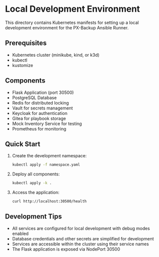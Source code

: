 # Local Development Environment

This directory contains Kubernetes manifests for setting up a local development environment for the PX-Backup Ansible Runner.

## Prerequisites

- Kubernetes cluster (minikube, kind, or k3d)
- kubectl
- kustomize

## Components

- Flask Application (port 30500)
- PostgreSQL Database
- Redis for distributed locking
- Vault for secrets management
- Keycloak for authentication
- Gitea for playbook storage
- Mock Inventory Service for testing
- Prometheus for monitoring

## Quick Start

1. Create the development namespace:
   ```bash
   kubectl apply -f namespace.yaml
   ```

2. Deploy all components:
   ```bash
   kubectl apply -k .
   ```

3. Access the application:
   ```bash
   curl http://localhost:30500/health
   ```

## Development Tips

- All services are configured for local development with debug modes enabled
- Database credentials and other secrets are simplified for development
- Services are accessible within the cluster using their service names
- The Flask application is exposed via NodePort 30500
